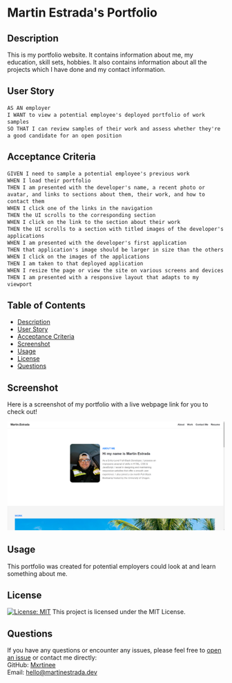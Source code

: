 # Martin Estrada's Portfolio

## Description

This is my portfolio website. It contains information about me, my education, skill sets, hobbies. It also contains information about all the projects which I have done and my contact information.

## User Story

```
AS AN employer
I WANT to view a potential employee's deployed portfolio of work samples
SO THAT I can review samples of their work and assess whether they're a good candidate for an open position
```


## Acceptance Criteria

```
GIVEN I need to sample a potential employee's previous work
WHEN I load their portfolio
THEN I am presented with the developer's name, a recent photo or avatar, and links to sections about them, their work, and how to contact them
WHEN I click one of the links in the navigation
THEN the UI scrolls to the corresponding section
WHEN I click on the link to the section about their work
THEN the UI scrolls to a section with titled images of the developer's applications
WHEN I am presented with the developer's first application
THEN that application's image should be larger in size than the others
WHEN I click on the images of the applications
THEN I am taken to that deployed application
WHEN I resize the page or view the site on various screens and devices
THEN I am presented with a responsive layout that adapts to my viewport
```

## Table of Contents
- [Description](#description)
- [User Story](#user-story)
- [Acceptance Criteria](#acceptance-criteria)
- [Screenshot](#screenshot)
- [Usage](#usage)
- [License](#license)
- [Questions](#questions)

## Screenshot

Here is a screenshot of my portfolio with a live webpage link for you to check out!

[![My Portfolio](/assets/Images/Portfolio.png)](https://mxrtinee.github.io/My-Portfolio/)

## Usage

This portfolio was created for potential employers could look at and learn something about me. 

## License
[![License: MIT](https://img.shields.io/badge/License-MIT-yellow.svg)](https://opensource.org/licenses) This project is licensed under the MIT License.

## Questions
If you have any questions or encounter any issues, please feel free to [open an issue](https://github.com/mxrtinee/My-Portfolio/issues) or contact me directly:<br>
GitHub: [Mxrtinee](https://github.com/Mxrtinee)<br>
Email: [hello@martinestrada.dev](mailto:hello@martinestrada.dev)